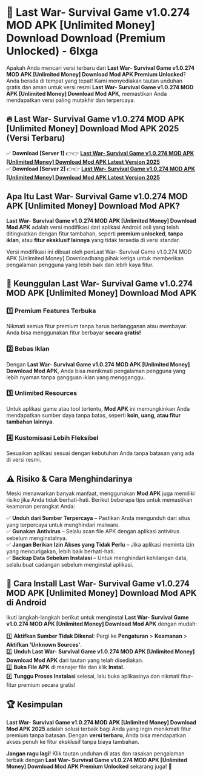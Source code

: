 # 🎯 Last War- Survival Game v1.0.274 MOD APK [Unlimited Money] Download  Download (Premium Unlocked) -  6lxga

Apakah Anda mencari versi terbaru dari **Last War- Survival Game v1.0.274 MOD APK [Unlimited Money] Download Mod APK Premium Unlocked**? Anda berada di tempat yang tepat! Kami menyediakan tautan unduhan gratis dan aman untuk versi resmi **Last War- Survival Game v1.0.274 MOD APK [Unlimited Money] Download Mod APK**, memastikan Anda mendapatkan versi paling mutakhir dan terpercaya.

## 🔥 Last War- Survival Game v1.0.274 MOD APK [Unlimited Money] Download Mod APK 2025 (Versi Terbaru)

✅ **Download [Server 1]** 👉👉 [**Last War- Survival Game v1.0.274 MOD APK [Unlimited Money] Download Mod APK Latest Version 2025**](https://momento.my/?title=Last_War-_Survival_Game_v1.0.274_MOD_APK_[Unlimited_Money]_Download)  
✅ **Download [Server 2]** 👉👉 [**Last War- Survival Game v1.0.274 MOD APK [Unlimited Money] Download Mod APK Latest Version 2025**](https://momento.my/?title=Last_War-_Survival_Game_v1.0.274_MOD_APK_[Unlimited_Money]_Download)  

## Apa Itu Last War- Survival Game v1.0.274 MOD APK [Unlimited Money] Download Mod APK?

**Last War- Survival Game v1.0.274 MOD APK [Unlimited Money] Download Mod APK** adalah versi modifikasi dari aplikasi Android asli yang telah ditingkatkan dengan fitur tambahan, seperti **premium unlocked**, **tanpa iklan**, atau **fitur eksklusif lainnya** yang tidak tersedia di versi standar.

Versi modifikasi ini dibuat oleh penLast War- Survival Game v1.0.274 MOD APK [Unlimited Money] Downloadbang pihak ketiga untuk memberikan pengalaman pengguna yang lebih baik dan lebih kaya fitur.

## 🎯 Keunggulan Last War- Survival Game v1.0.274 MOD APK [Unlimited Money] Download Mod APK

### 1️⃣ Premium Features Terbuka
Nikmati semua fitur premium tanpa harus berlangganan atau membayar. Anda bisa menggunakan fitur berbayar **secara gratis!**

### 2️⃣ Bebas Iklan
Dengan **Last War- Survival Game v1.0.274 MOD APK [Unlimited Money] Download Mod APK**, Anda bisa menikmati pengalaman pengguna yang lebih nyaman tanpa gangguan iklan yang mengganggu.

### 3️⃣ Unlimited Resources
Untuk aplikasi game atau tool tertentu, **Mod APK** ini memungkinkan Anda mendapatkan sumber daya tanpa batas, seperti **koin, uang, atau fitur tambahan lainnya**.

### 4️⃣ Kustomisasi Lebih Fleksibel
Sesuaikan aplikasi sesuai dengan kebutuhan Anda tanpa batasan yang ada di versi resmi.

## ⚠️ Risiko & Cara Menghindarinya

Meski menawarkan banyak manfaat, menggunakan **Mod APK** juga memiliki risiko jika Anda tidak berhati-hati. Berikut beberapa tips untuk memastikan keamanan perangkat Anda:

✅ **Unduh dari Sumber Terpercaya** – Pastikan Anda mengunduh dari situs yang terpercaya untuk menghindari malware.  
✅ **Gunakan Antivirus** – Selalu scan file APK dengan aplikasi antivirus sebelum menginstalnya.  
✅ **Jangan Berikan Izin Akses yang Tidak Perlu** – Jika aplikasi meminta izin yang mencurigakan, lebih baik berhati-hati.  
✅ **Backup Data Sebelum Instalasi** – Untuk menghindari kehilangan data, selalu buat cadangan sebelum menginstal aplikasi.

## 📌 Cara Install Last War- Survival Game v1.0.274 MOD APK [Unlimited Money] Download Mod APK di Android

Ikuti langkah-langkah berikut untuk menginstal **Last War- Survival Game v1.0.274 MOD APK [Unlimited Money] Download Mod APK** dengan mudah:

1️⃣ **Aktifkan Sumber Tidak Dikenal**: Pergi ke **Pengaturan** > **Keamanan** > **Aktifkan 'Unknown Sources'**.  
2️⃣ **Unduh Last War- Survival Game v1.0.274 MOD APK [Unlimited Money] Download Mod APK** dari tautan yang telah disediakan.  
3️⃣ **Buka File APK** di manajer file dan klik **Instal**.  
4️⃣ **Tunggu Proses Instalasi** selesai, lalu buka aplikasinya dan nikmati fitur-fitur premium secara gratis!

## 🏆 Kesimpulan

**Last War- Survival Game v1.0.274 MOD APK [Unlimited Money] Download Mod APK 2025** adalah solusi terbaik bagi Anda yang ingin menikmati fitur premium tanpa batasan. Dengan **versi terbaru**, Anda bisa mendapatkan akses penuh ke fitur eksklusif tanpa biaya tambahan.

**Jangan ragu lagi!** Klik tautan unduhan di atas dan rasakan pengalaman terbaik dengan **Last War- Survival Game v1.0.274 MOD APK [Unlimited Money] Download Mod APK Premium Unlocked** sekarang juga! 🚀
